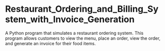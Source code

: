 # Restaurant_Ordering_and_Billing_System_with_Invoice_Generation
A Python program that simulates a restaurant ordering system. This program allows customers to view the menu, place an order, view the order, and generate an invoice for their food items.
